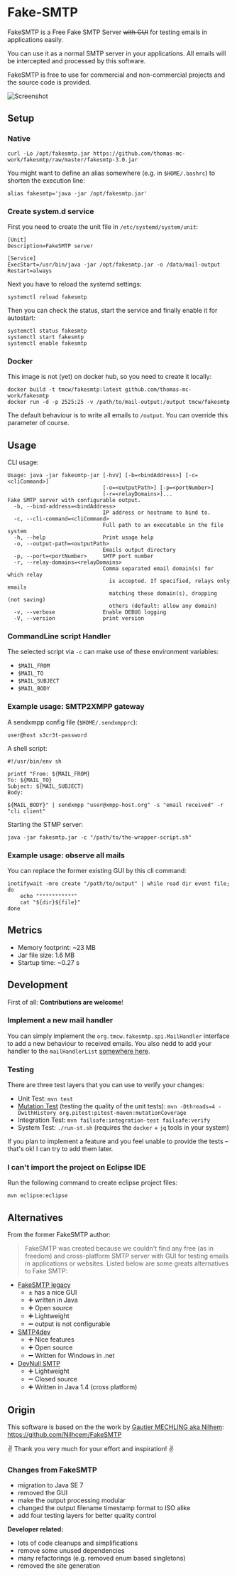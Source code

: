 # Fake-SMTP

FakeSMTP is a Free Fake SMTP Server ~~with GUI~~ for testing emails in applications easily.

You can use it as a normal SMTP server in your applications. All emails will be intercepted and processed by this software.

FakeSMTP is free to use for commercial and non-commercial projects and the
source code is provided.

![Screenshot](src/site/resources/images/screenshot.png)

## Setup

### Native

    curl -Lo /opt/fakesmtp.jar https://github.com/thomas-mc-work/fakesmtp/raw/master/fakesmtp-3.0.jar

You might want to define an alias somewhere (e.g. in `$HOME/.bashrc`) to shorten the execution line:

    alias fakesmtp='java -jar /opt/fakesmtp.jar'

### Create system.d service

First you need to create the unit file in `/etc/systemd/system/unit`:

    [Unit]
    Description=FakeSMTP server

    [Service]
    ExecStart=/usr/bin/java -jar /opt/fakesmtp.jar -o /data/mail-output
    Restart=always

Next you have to reload the systemd settings:

    systemctl reload fakesmtp

Then you can check the status, start the service and finally enable it for autostart:

    systemctl status fakesmtp
    systemctl start fakesmtp
    systemctl enable fakesmtp

### Docker

This image is not (yet) on docker hub, so you need to create it locally:

    docker build -t tmcw/fakesmtp:latest github.com/thomas-mc-work/fakesmtp
    docker run -d -p 2525:25 -v /path/to/mail-output:/output tmcw/fakesmtp

The default behaviour is to write all emails to `/output`. You can override this parameter of course.

## Usage

CLI usage:

    Usage: java -jar fakesmtp-jar [-hvV] [-b=<bindAddress>] [-c=<cliCommand>]
                                  [-o=<outputPath>] [-p=<portNumber>]
                                  [-r=<relayDomains>]...
    Fake SMTP server with configurable output.
      -b, --bind-address=<bindAddress>
                                  IP address or hostname to bind to.
      -c, --cli-command=<cliCommand>
                                  Full path to an executable in the file system
      -h, --help                  Print usage help
      -o, --output-path=<outputPath>
                                  Emails output directory
      -p, --port=<portNumber>     SMTP port number
      -r, --relay-domains=<relayDomains>
                                  Comma separated email domain(s) for which relay
                                    is accepted. If specified, relays only emails
                                    matching these domain(s), dropping (not saving)
                                    others (default: allow any domain)
      -v, --verbose               Enable DEBUG logging
      -V, --version               print version

### CommandLine script Handler

The selected script via `-c` can make use of these environment variables:

- `$MAIL_FROM`
- `$MAIL_TO`
- `$MAIL_SUBJECT`
- `$MAIL_BODY`

### Example usage: SMTP2XMPP gateway

A sendxmpp config file (`$HOME/.sendxmpprc`):

    user@host s3cr3t-password

A shell script:

    #!/usr/bin/env sh

    printf "From: ${MAIL_FROM}
    To: ${MAIL_TO}
    Subject: ${MAIL_SUBJECT}
    Body:

    ${MAIL_BODY}" | sendxmpp "user@xmpp-host.org" -s "email received" -r   "cli client"

Starting the STMP server:

    java -jar fakesmtp.jar -c "/path/to/the-wrapper-script.sh"

### Example usage: observe all mails

You can replace the former existing GUI by this cli command:

    inotifywait -mre create "/path/to/output" | while read dir event file; do
        echo "°°°°°°°°°°°"
        cat "${dir}${file}"
    done

## Metrics

- Memory footprint: ~23 MB
- Jar file size: 1.6 MB
- Startup time: ~0.27 s

## Development

First of all: **Contributions are welcome**!

### Implement a new mail handler

You can simply implement the `org.tmcw.fakesmtp.spi.MailHandler` interface to add a new behaviour to received emails.
You also nedd to add your handler to the `mailHandlerList`
[somewhere here](https://gitlab.com/thomas-mc-work/fakesmtp/src/main/java/cli/Main.java#40).

### Testing

There are three test layers that you can use to verify your changes:

- Unit Test: `mvn test`
- [Mutation Test](http://pitest.org/) (testing the quality of the unit tests):
`mvn -Dthreads=4 -DwithHistory org.pitest:pitest-maven:mutationCoverage`
- Integration Test: `mvn failsafe:integration-test failsafe:verify`
- System Test: `./run-st.sh` (requires the `docker` + `jq` tools in your system)

If you plan to implement a feature and you feel unable to provide the tests – that's ok! I can try to add them later.

### I can't import the project on Eclipse IDE

Run the following command to create eclipse project files:

    mvn eclipse:eclipse

## Alternatives

From the former FakeSMTP author:

> FakeSMTP was created because we couldn't find any free (as in freedom) and cross-platform SMTP server with GUI for
testing emails in applications or websites. Listed below are some greats alternatives to Fake SMTP:

- [FakeSMTP legacy](http://nilhcem.com/FakeSMTP/)
    - ± has a nice GUI
    - ➕ written in Java
    - ➕ Open source
    - ➕ Lightweight
    - ➖ output is not configurable
- [SMTP4dev](http://smtp4dev.codeplex.com/)
    - ➕ Nice features
    - ➕ Open source
    - ➖ Written for Windows in .net
- [DevNull SMTP](http://www.aboutmyip.com/AboutMyXApp/DevNullSmtp.jsp)
    - ➕ Lightweight
    - ➖ Closed source
    - ➕ Written in Java 1.4 (cross platform)

## Origin

This software is based on the the work by
[Gautier MECHLING aka Nilhem](https://github.com/Nilhcem): <https://github.com/Nilhcem/FakeSMTP>

✌ Thank you very much for your effort and inspiration! ✌

### Changes from FakeSMTP

- migration to Java SE 7
- removed the GUI
- make the output processing modular
- changed the output filename timestamp format to ISO alike
- add four testing layers for better quality control

**Developer related:**

- lots of code cleanups and simplifications
- remove some unused dependencies
- many refactorings (e.g. removed enum based singletons)
- removed the site generation